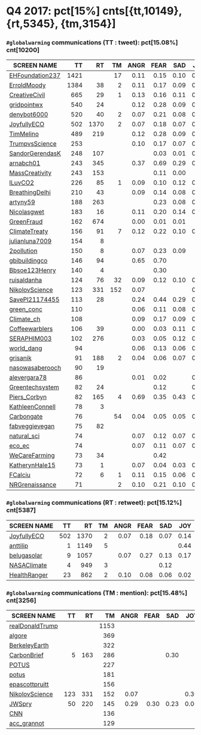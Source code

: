 # Q4 2017: pct[15%] cnts[{tt,10149}, {rt,5345}, {tm,3154}]

### `#globalwarming` communications (TT : tweet): pct[15.08%] cnt[10200]

| SCREEN NAME                                              |   TT |  RT |  TM  |  ANGR |  FEAR |  SAD  |  JOY  |
| -------------------------------------------------------- | ----:|----:| ----:| -----:| -----:| -----:| -----:|
| [EHFoundation237](https://twitter.com/EHFoundation237)   | 1421 |     |   17 |  0.11 |  0.15 |  0.10 |  0.11 |
| [ErroldMoody](https://twitter.com/ErroldMoody)           | 1384 |  38 |    2 |  0.11 |  0.17 |  0.09 |  0.10 |
| [CreativeCivil](https://twitter.com/CreativeCivil)       |  665 |  29 |    1 |  0.13 |  0.16 |  0.11 |  0.12 |
| [gridpointwx](https://twitter.com/gridpointwx)           |  540 |  24 |      |  0.12 |  0.28 |  0.09 |  0.10 |
| [denybot6000](https://twitter.com/denybot6000)           |  520 |  40 |    2 |  0.07 |  0.21 |  0.08 |  0.21 |
| [JoyfullyECO](https://twitter.com/JoyfullyECO)           |  502 |1370 |    2 |  0.07 |  0.18 |  0.07 |  0.14 |
| [TimMelino](https://twitter.com/TimMelino)               |  489 | 219 |      |  0.12 |  0.28 |  0.09 |  0.10 |
| [TrumpvsScience](https://twitter.com/TrumpvsScience)     |  253 |     |      |  0.10 |  0.17 |  0.07 |  0.08 |
| [SandorGerendasK](https://twitter.com/SandorGerendasK)   |  248 | 107 |      |       |  0.03 |  0.01 |  0.03 |
| [arnabch01](https://twitter.com/arnabch01)               |  243 | 345 |      |  0.37 |  0.69 |  0.29 |  0.07 |
| [MassCreativity](https://twitter.com/MassCreativity)     |  243 | 153 |      |       |  0.11 |  0.00 |       |
| [ILuvCO2](https://twitter.com/ILuvCO2)                   |  226 |  85 |    1 |  0.09 |  0.10 |  0.12 |  0.05 |
| [BreathingDelhi](https://twitter.com/BreathingDelhi)     |  210 |  43 |      |  0.09 |  0.14 |  0.08 |  0.13 |
| [artyny59](https://twitter.com/artyny59)                 |  188 | 263 |      |       |  0.23 |  0.08 |  0.01 |
| [Nicolasgwet](https://twitter.com/Nicolasgwet)           |  183 |  16 |      |  0.11 |  0.20 |  0.14 |  0.12 |
| [GreenFraud](https://twitter.com/GreenFraud)             |  162 | 674 |      |  0.00 |  0.01 |  0.01 |       |
| [ClimateTreaty](https://twitter.com/ClimateTreaty)       |  156 |  91 |    7 |  0.12 |  0.22 |  0.10 |  0.11 |
| [julianluna7009](https://twitter.com/julianluna7009)     |  154 |   8 |      |       |       |       |       |
| [2pollution](https://twitter.com/2pollution)             |  150 |   8 |      |  0.07 |  0.23 |  0.09 |       |
| [gbibuildingco](https://twitter.com/gbibuildingco)       |  146 |  94 |      |  0.65 |  0.70 |       |       |
| [Bbsoe123Henry](https://twitter.com/Bbsoe123Henry)       |  140 |   4 |      |       |  0.30 |       |       |
| [ruisaldanha](https://twitter.com/ruisaldanha)           |  124 |  76 |   32 |  0.09 |  0.12 |  0.10 |  0.01 |
| [NikolovScience](https://twitter.com/NikolovScience)     |  123 | 331 |  152 |  0.07 |       |       |  0.36 |
| [SavePl21174455](https://twitter.com/SavePl21174455)     |  113 |  28 |      |  0.24 |  0.44 |  0.29 |  0.15 |
| [green_conc](https://twitter.com/green_conc)             |  110 |     |      |  0.06 |  0.11 |  0.08 |  0.09 |
| [Climate_ch](https://twitter.com/Climate_ch)             |  108 |     |      |  0.09 |  0.17 |  0.09 |  0.09 |
| [Coffeewarblers](https://twitter.com/Coffeewarblers)     |  106 |  39 |      |  0.00 |  0.03 |  0.11 |  0.02 |
| [SERAPHIM003](https://twitter.com/SERAPHIM003)           |  102 | 276 |      |  0.03 |  0.05 |  0.12 |  0.06 |
| [world_dang](https://twitter.com/world_dang)             |   94 |     |      |  0.06 |  0.13 |  0.06 |  0.12 |
| [grisanik](https://twitter.com/grisanik)                 |   91 | 188 |    2 |  0.04 |  0.06 |  0.07 |  0.09 |
| [nasowasaberooch](https://twitter.com/nasowasaberooch)   |   90 |  19 |      |       |       |       |       |
| [alevergara78](https://twitter.com/alevergara78)         |   86 |     |      |  0.01 |  0.02 |       |  0.08 |
| [Greentechsystem](https://twitter.com/Greentechsystem)   |   82 |  24 |      |       |  0.12 |       |  0.08 |
| [Piers_Corbyn](https://twitter.com/Piers_Corbyn)         |   82 | 165 |    4 |  0.69 |  0.35 |  0.43 |  0.02 |
| [KathleenConnell](https://twitter.com/KathleenConnell)   |   78 |   3 |      |       |       |       |       |
| [Carbongate](https://twitter.com/Carbongate)             |   76 |     |   54 |  0.04 |  0.05 |  0.05 |  0.04 |
| [fabveggievegan](https://twitter.com/fabveggievegan)     |   75 |  82 |      |       |       |       |       |
| [natural_sci](https://twitter.com/natural_sci)           |   74 |     |      |  0.07 |  0.12 |  0.07 |  0.08 |
| [eco_ec](https://twitter.com/eco_ec)                     |   74 |     |      |  0.07 |  0.11 |  0.07 |  0.08 |
| [WeCareFarming](https://twitter.com/WeCareFarming)       |   73 |  34 |      |       |  0.42 |       |       |
| [KatherynHale15](https://twitter.com/KatherynHale15)     |   73 |   1 |      |  0.07 |  0.04 |  0.03 |  0.39 |
| [FCalciu](https://twitter.com/FCalciu)                   |   72 |   6 |    1 |  0.11 |  0.15 |  0.06 |  0.13 |
| [NRGrenaissance](https://twitter.com/NRGrenaissance)     |   71 |     |    2 |  0.10 |  0.21 |  0.10 |  0.10 |


### `#globalwarming` communications (RT : retweet): pct[15.12%] cnt[5387]

| SCREEN NAME                                              |   TT |  RT |  TM  |  ANGR |  FEAR |  SAD  |  JOY  |
| -------------------------------------------------------- | ----:|----:| ----:| -----:| -----:| -----:| -----:|
| [JoyfullyECO](https://twitter.com/JoyfullyECO)           |  502 |1370 |    2 |  0.07 |  0.18 |  0.07 |  0.14 |
| [anttilip](https://twitter.com/anttilip)                 |    1 |1149 |    5 |       |       |       |  0.44 |
| [belugasolar](https://twitter.com/belugasolar)           |    9 |1057 |      |  0.07 |  0.27 |  0.13 |  0.17 |
| [NASAClimate](https://twitter.com/NASAClimate)           |    4 | 949 |    3 |       |       |  0.12 |       |
| [HealthRanger](https://twitter.com/HealthRanger)         |   23 | 862 |    2 |  0.10 |  0.08 |  0.06 |  0.02 |


### `#globalwarming` communications (TM : mention): pct[15.48%] cnt[3256]

| SCREEN NAME                                              |   TT |  RT |  TM  |  ANGR |  FEAR |  SAD  |  JOY  |
| -------------------------------------------------------- | ----:|----:| ----:| -----:| -----:| -----:| -----:|
| [realDonaldTrump](https://twitter.com/realDonaldTrump)   |      |     | 1153 |       |       |       |       |
| [algore](https://twitter.com/algore)                     |      |     |  369 |       |       |       |       |
| [BerkeleyEarth](https://twitter.com/BerkeleyEarth)       |      |     |  322 |       |       |       |       |
| [CarbonBrief](https://twitter.com/CarbonBrief)           |    5 | 163 |  286 |       |       |  0.30 |       |
| [POTUS](https://twitter.com/POTUS)                       |      |     |  227 |       |       |       |       |
| [potus](https://twitter.com/potus)                       |      |     |  181 |       |       |       |       |
| [epascottpruitt](https://twitter.com/epascottpruitt)     |      |     |  156 |       |       |       |       |
| [NikolovScience](https://twitter.com/NikolovScience)     |  123 | 331 |  152 |  0.07 |       |       |  0.36 |
| [JWSpry](https://twitter.com/JWSpry)                     |   50 | 220 |  145 |  0.29 |  0.30 |  0.23 |  0.06 |
| [CNN](https://twitter.com/CNN)                           |      |     |  136 |       |       |       |       |
| [acc_grannot](https://twitter.com/acc_grannot)           |      |     |  129 |       |       |       |       |

